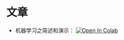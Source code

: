 
# 文章

- 机器学习之简述和演示： [![Open In Colab](https://colab.research.google.com/assets/colab-badge.svg)](https://colab.research.google.com/github/Fanurs/PersonalWebsite/blob/master/JupyterNotebooks/TUT-mnist.ipynb)
